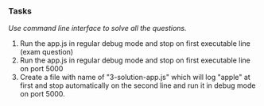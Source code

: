 ### Tasks
*Use command line interface to solve all the questions.*
1. Run the app.js in regular debug mode and stop on first executable line (exam question)
2. Run the app.js in regular debug mode and stop on first executable line on port 5000
3. Create a file with name of "3-solution-app.js" which will log "apple" at first and stop automatically on the second line and run it in debug mode on port 5000.